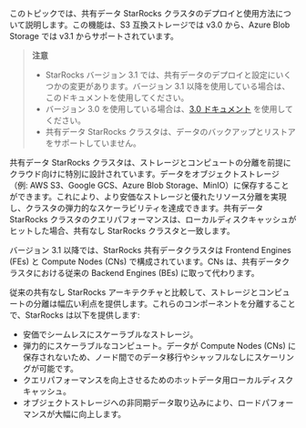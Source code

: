 このトピックでは、共有データ StarRocks クラスタのデプロイと使用方法について説明します。この機能は、S3 互換ストレージでは v3.0 から、Azure Blob Storage では v3.1 からサポートされています。

> **注意**
>
> - StarRocks バージョン 3.1 では、共有データのデプロイと設定にいくつかの変更があります。バージョン 3.1 以降を使用している場合は、このドキュメントを使用してください。
> - バージョン 3.0 を使用している場合は、[3.0 ドキュメント](https://docs.starrocks.io/docs/3.0/deployment/deploy_shared_data/) を使用してください。
> - 共有データ StarRocks クラスタは、データのバックアップとリストアをサポートしていません。

共有データ StarRocks クラスタは、ストレージとコンピュートの分離を前提にクラウド向けに特別に設計されています。データをオブジェクトストレージ（例: AWS S3、Google GCS、Azure Blob Storage、MinIO）に保存することができます。これにより、より安価なストレージと優れたリソース分離を実現し、クラスタの弾力的なスケーラビリティを達成できます。共有データ StarRocks クラスタのクエリパフォーマンスは、ローカルディスクキャッシュがヒットした場合、共有なし StarRocks クラスタと一致します。

バージョン 3.1 以降では、StarRocks 共有データクラスタは Frontend Engines (FEs) と Compute Nodes (CNs) で構成されています。CNs は、共有データクラスタにおける従来の Backend Engines (BEs) に取って代わります。

従来の共有なし StarRocks アーキテクチャと比較して、ストレージとコンピュートの分離は幅広い利点を提供します。これらのコンポーネントを分離することで、StarRocks は以下を提供します:

- 安価でシームレスにスケーラブルなストレージ。
- 弾力的にスケーラブルなコンピュート。データが Compute Nodes (CNs) に保存されないため、ノード間でのデータ移行やシャッフルなしにスケーリングが可能です。
- クエリパフォーマンスを向上させるためのホットデータ用ローカルディスクキャッシュ。
- オブジェクトストレージへの非同期データ取り込みにより、ロードパフォーマンスが大幅に向上します。